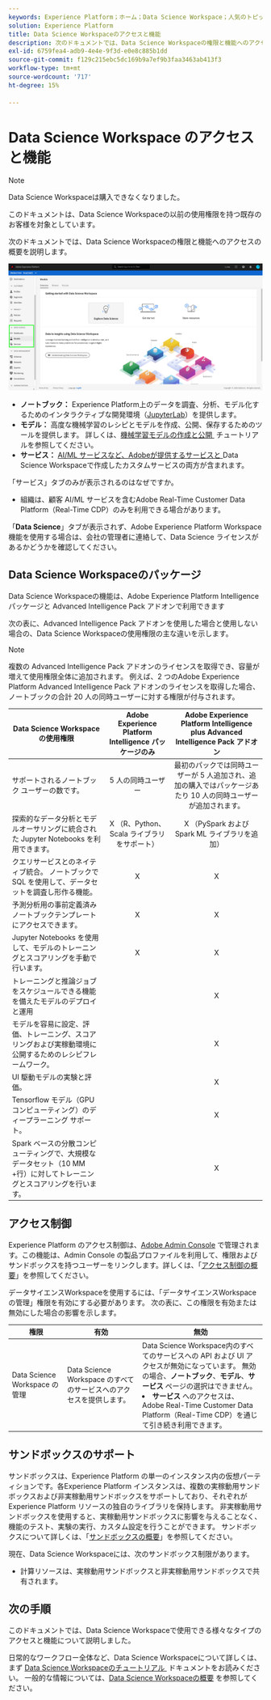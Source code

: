 ```yaml
---
keywords: Experience Platform；ホーム；Data Science Workspace；人気のトピック；アクセス制御；サンドボックス；intelligence pack;dsw 機能；dsw アクセス；Adobe Experience Platform Intelligence;intelligence;aep intelligence パッケージ
solution: Experience Platform
title: Data Science Workspaceのアクセスと機能
description: 次のドキュメントでは、Data Science Workspaceの権限と機能へのアクセスの概要を説明します。
exl-id: 6759fea4-adb9-4e4e-9f3d-e0e8c885b1dd
source-git-commit: f129c215ebc5dc169b9a7ef9b3faa3463ab413f3
workflow-type: tm+mt
source-wordcount: '717'
ht-degree: 15%

---
```


# Data Science Workspace のアクセスと機能

>[!NOTE]
>
>Data Science Workspaceは購入できなくなりました。
>
>このドキュメントは、Data Science Workspaceの以前の使用権限を持つ既存のお客様を対象としています。

次のドキュメントでは、Data Science Workspaceの権限と機能へのアクセスの概要を説明します。

![DSW タブ &#x200B;](./images/access/platform-tabs.png)

- **ノートブック：** Experience Platform上のデータを調査、分析、モデル化するためのインタラクティブな開発環境（[JupyterLab](./jupyterlab/overview.md)）を提供します。
- **モデル：** 高度な機械学習のレシピとモデルを作成、公開、保存するためのツールを提供します。 詳しくは、[&#x200B; 機械学習モデルの作成と公開 &#x200B;](./models-recipes/create-publish-model.md) チュートリアルを参照してください。
- **サービス：** [AI/ML サービスなど、Adobeが提供するサービスと &#x200B;](../intelligent-services/home.md)Data Science Workspaceで作成したカスタムサービスの両方が含まれます。

「サービス」タブのみが表示されるのはなぜですか。

- 組織は、顧客 AI/ML サービスを含むAdobe Real-Time Customer Data Platform（Real-Time CDP）のみを利用できる場合があります。

「**Data Science**」タブが表示されず、Adobe Experience Platform Workspace機能を使用する場合は、会社の管理者に連絡して、Data Science ライセンスがあるかどうかを確認してください。

## Data Science Workspaceのパッケージ

Data Science Workspaceの機能は、Adobe Experience Platform Intelligence パッケージと Advanced Intelligence Pack アドオンで利用できます

次の表に、Advanced Intelligence Pack アドオンを使用した場合と使用しない場合の、Data Science Workspaceの使用権限の主な違いを示します。

>[!NOTE]
>
>複数の Advanced Intelligence Pack アドオンのライセンスを取得でき、容量が増えて使用権限全体に追加されます。 例えば、2 つのAdobe Experience Platform Advanced Intelligence Pack アドオンのライセンスを取得した場合、ノートブックの合計 20 人の同時ユーザーに対する権限が付与されます。

| Data Science Workspaceの使用権限 | Adobe Experience Platform Intelligence パッケージのみ | Adobe Experience Platform Intelligence plus Advanced Intelligence Pack アドオン |
| --- | :---: | :---: |
| サポートされるノートブック ユーザーの数です。 | 5 人の同時ユーザー | 最初のパックでは同時ユーザーが 5 人追加され、追加の購入ではパッケージあたり 10 人の同時ユーザーが追加されます。 |
| 探索的なデータ分析とモデルオーサリングに統合された Jupyter Notebooks を利用できます。 | X （R、Python、Scala ライブラリをサポート） | X （PySpark および Spark ML ライブラリを追加） |
| クエリサービスとのネイティブ統合。 ノートブックで SQL を使用して、データセットを調査し形作る機能。 | X | X |
| 予測分析用の事前定義済みノートブックテンプレートにアクセスできます。 | X | X |
| Jupyter Notebooks を使用して、モデルのトレーニングとスコアリングを手動で行います。 | X | X |
| トレーニングと推論ジョブをスケジュールできる機能を備えたモデルのデプロイと運用 | | X |
| モデルを容易に設定、評価、トレーニング、スコアリングおよび実稼動環境に公開するためのレシピフレームワーク。 |  | X |
| UI 駆動モデルの実験と評価。 | | X |
| Tensorflow モデル（GPU コンピューティング）のディープラーニング サポート。 | | X |
| Spark ベースの分散コンピューティングで、大規模なデータセット（10 MM +行）に対してトレーニングとスコアリングを行います。 | | X |

## アクセス制御

Experience Platform のアクセス制御は、[Adobe Admin Console](https://adminconsole.adobe.com) で管理されます。この機能は、Admin Console の製品プロファイルを利用して、権限およびサンドボックスを持つユーザーをリンクします。詳しくは、「[アクセス制御の概要](../access-control/home.md)」を参照してください。

データサイエンスWorkspaceを使用するには、「データサイエンスWorkspaceの管理」権限を有効にする必要があります。 次の表に、この権限を有効または無効にした場合の影響を示します。

| 権限 | 有効 | 無効 |
|---|---|---|
| Data Science Workspace の管理 | Data Science Workspace のすべてのサービスへのアクセスを提供します。 | Data Science Workspace内のすべてのサービスへの API および UI アクセスが無効になっています。 無効の場合、**ノートブック**、**モデル**、**サービス** ページの選択はできません。 <li>**サービス** へのアクセスは、Adobe Real-Time Customer Data Platform（Real-Time CDP）を通じて引き続き利用できます。</li> |

## サンドボックスのサポート

サンドボックスは、Experience Platform の単一のインスタンス内の仮想パーティションです。各Experience Platform インスタンスは、複数の実稼動用サンドボックスおよび非実稼動用サンドボックスをサポートしており、それぞれがExperience Platform リソースの独自のライブラリを保持します。 非実稼動用サンドボックスを使用すると、実稼動用サンドボックスに影響を与えることなく、機能のテスト、実験の実行、カスタム設定を行うことができます。 サンドボックスについて詳しくは、「[サンドボックスの概要](../sandboxes/home.md)」を参照してください。

現在、Data Science Workspaceには、次のサンドボックス制限があります。

- 計算リソースは、実稼動用サンドボックスと非実稼動用サンドボックスで共有されます。

## 次の手順

このドキュメントでは、Data Science Workspaceで使用できる様々なタイプのアクセスと機能について説明しました。

日常的なワークフロー全体など、Data Science Workspaceについて詳しくは、まず [Data Science Workspaceのチュートリアル &#x200B;](./walkthrough.md) ドキュメントをお読みください。 一般的な情報については、[Data Science Workspaceの概要 &#x200B;](./home.md) を参照してください。
